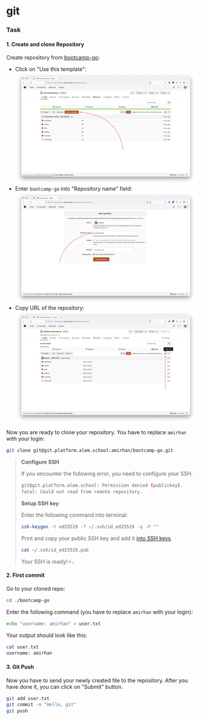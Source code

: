 # git

### Task

#### 1. Create and clone Repository

Create repository from [bootcamp-go](https://platform.alem.school/git/root/bootcamp-go):
- Click on "Use this template": ![git-01](https://github.com/alem-platform/bootcamp-go/blob/master/story01/git/git-01.png?raw=true)
- Enter `bootcamp-go` into "Repository name" field: ![git-02](https://github.com/alem-platform/bootcamp-go/blob/master/story01/git/git-02.png?raw=true)
- Copy URL of the repository: ![git-03](https://github.com/alem-platform/bootcamp-go/blob/master/story01/git/git-03.png?raw=true)

Now you are ready to clone your repository. You have to replace `amirhan` with your login:
```sh
git clone git@git.platform.alem.school:amirhan/bootcamp-go.git
```

> **Configure SSH**
>
> If you encounter the following error, you need to configure your SSH.
> ```sh
> git@git.platform.alem.school: Permission denied (publickey).
> fatal: Could not read from remote repository.
> ```
>
> **Setup SSH key**
>
> Enter the following command into terminal:
> ```sh
> ssh-keygen -t ed25519 -f ~/.ssh/id_ed25519 -q -P ""
> ```
>
> Print and copy your public SSH key and add it [into SSH keys](https://platform.alem.school/git/user/settings/keys).
> ```sh
> cat ~/.ssh/id_ed25519.pub
> ```
>
> Your SSH is ready!✧˖


#### 2. First commit

Go to your cloned repo:
```sh
cd ./bootcamp-go
```

Enter the following command (you have to replace `amirhan` with your login):
```sh
echo "username: amirhan" > user.txt
```

Your output should look like this:
```sh
cat user.txt
username: amirhan
```

#### 3. Git Push

Now you have to send your newly created file to the repository. After you have done it, you can click on "Submit" button.

```sh
git add user.txt
git commit -m "Hello, git"
git push
```
